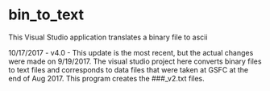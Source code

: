 # bin_to_text
This Visual Studio application translates a binary file to ascii

10/17/2017 - v4.0 - This update is the most recent, but the actual changes were made on 9/19/2017. The visual studio project here converts binary files to text files and corresponds to data files that were taken at GSFC at the end of Aug 2017. This program creates the ###_v2.txt files.